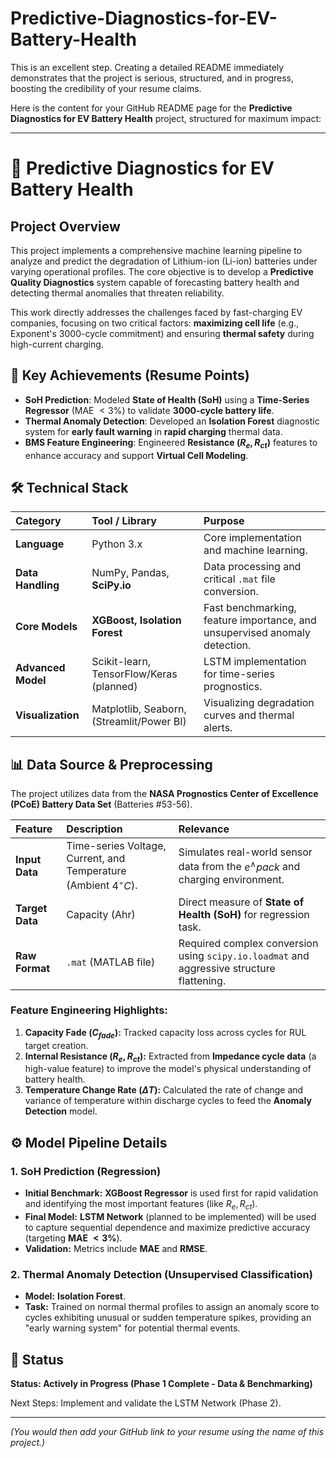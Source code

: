 # Predictive-Diagnostics-for-EV-Battery-Health

This is an excellent step. Creating a detailed README immediately demonstrates that the project is serious, structured, and in progress, boosting the credibility of your resume claims.

Here is the content for your GitHub README page for the **Predictive Diagnostics for EV Battery Health** project, structured for maximum impact:

-----

# 🔋 Predictive Diagnostics for EV Battery Health

## Project Overview

This project implements a comprehensive machine learning pipeline to analyze and predict the degradation of Lithium-ion (Li-ion) batteries under varying operational profiles. The core objective is to develop a **Predictive Quality Diagnostics** system capable of forecasting battery health and detecting thermal anomalies that threaten reliability.

This work directly addresses the challenges faced by fast-charging EV companies, focusing on two critical factors: **maximizing cell life** (e.g., Exponent's 3000-cycle commitment) and ensuring **thermal safety** during high-current charging.

## 🎯 Key Achievements (Resume Points)

  * **SoH Prediction**: Modeled **State of Health (SoH)** using a **Time-Series Regressor** (MAE $< 3\%$) to validate **3000-cycle battery life**.
  * **Thermal Anomaly Detection**: Developed an **Isolation Forest** diagnostic system for **early fault warning** in **rapid charging** thermal data.
  * **BMS Feature Engineering**: Engineered **Resistance ($R_e, R_{ct}$)** features to enhance accuracy and support **Virtual Cell Modeling**.

## 🛠️ Technical Stack

| Category | Tool / Library | Purpose |
| :--- | :--- | :--- |
| **Language** | Python 3.x | Core implementation and machine learning. |
| **Data Handling** | NumPy, Pandas, **SciPy.io** | Data processing and critical `.mat` file conversion. |
| **Core Models** | **XGBoost, Isolation Forest** | Fast benchmarking, feature importance, and unsupervised anomaly detection. |
| **Advanced Model** | Scikit-learn, TensorFlow/Keras (planned) | LSTM implementation for time-series prognostics. |
| **Visualization** | Matplotlib, Seaborn, (Streamlit/Power BI) | Visualizing degradation curves and thermal alerts. |

## 📊 Data Source & Preprocessing

The project utilizes data from the **NASA Prognostics Center of Excellence (PCoE) Battery Data Set** (Batteries \#53-56).

| Feature | Description | Relevance |
| :--- | :--- | :--- |
| **Input Data** | Time-series Voltage, Current, and Temperature (Ambient $4^\circ C$). | Simulates real-world sensor data from the $e^{\wedge}pack$ and charging environment. |
| **Target Data** | Capacity (Ahr) | Direct measure of **State of Health (SoH)** for regression task. |
| **Raw Format** | `.mat` (MATLAB file) | Required complex conversion using `scipy.io.loadmat` and aggressive structure flattening. |

### Feature Engineering Highlights:

1.  **Capacity Fade ($C_{fade}$):** Tracked capacity loss across cycles for RUL target creation.
2.  **Internal Resistance ($R_{e}, R_{ct}$):** Extracted from **Impedance cycle data** (a high-value feature) to improve the model's physical understanding of battery health.
3.  **Temperature Change Rate ($\Delta T$):** Calculated the rate of change and variance of temperature within discharge cycles to feed the **Anomaly Detection** model.

## ⚙️ Model Pipeline Details

### 1\. SoH Prediction (Regression)

  * **Initial Benchmark:** **XGBoost Regressor** is used first for rapid validation and identifying the most important features (like $R_e, R_{ct}$).
  * **Final Model:** **LSTM Network** (planned to be implemented) will be used to capture sequential dependence and maximize predictive accuracy (targeting **MAE $< 3\%$**).
  * **Validation:** Metrics include **MAE** and **RMSE**.

### 2\. Thermal Anomaly Detection (Unsupervised Classification)

  * **Model:** **Isolation Forest**.
  * **Task:** Trained on normal thermal profiles to assign an anomaly score to cycles exhibiting unusual or sudden temperature spikes, providing an "early warning system" for potential thermal events.



## 🚀 Status

**Status: Actively in Progress (Phase 1 Complete - Data & Benchmarking)**

Next Steps: Implement and validate the LSTM Network (Phase 2).

-----

*(You would then add your GitHub link to your resume using the name of this project.)*
